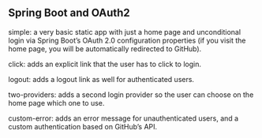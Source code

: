 

## Spring Boot and OAuth2

simple: a very basic static app with just a home page and unconditional login via Spring Boot’s OAuth 2.0 configuration properties (if you visit the home page, you will be automatically redirected to GitHub).

click: adds an explicit link that the user has to click to login.

logout: adds a logout link as well for authenticated users.

two-providers: adds a second login provider so the user can choose on the home page which one to use.

custom-error: adds an error message for unauthenticated users, and a custom authentication based on GitHub’s API.